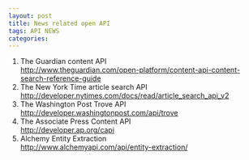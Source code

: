 ```yaml
---
layout: post
title: News related open API
tags: API NEWS
categories: 
---
```


1. The Guardian content API  
<http://www.theguardian.com/open-platform/content-api-content-search-reference-guide>
2. The New York Time article search API  
<http://developer.nytimes.com/docs/read/article_search_api_v2>
3. The Washington Post Trove API  
<http://developer.washingtonpost.com/api/trove>
4. The Associate Press Content API  
<http://developer.ap.org/capi>
5. Alchemy Entity Extraction  
<http://www.alchemyapi.com/api/entity-extraction/>